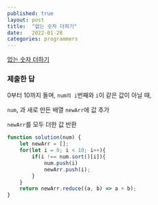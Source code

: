 ```yaml
---
published: true
layout: post
title:  "없는 숫자 더하기"
date:   2022-01-28
categories: programmers
---
```


[없는 숫자 더하기](https://programmers.co.kr/learn/courses/30/lessons/86051?language=javascript)

### 제출한 답 

0부터 10까지 돌며, `num의 i`번째와 `i`이 같은 값이 아닐 때,

`num`, 과 새로 만든 배열 `newArr`에 값 추가

`newArr`를 모두 더한 값 반환

```js
function solution(num) {
    let newArr = [];
    for(let i = 0; i < 10; i++){
        if(i !== num.sort()[i]){
            num.push(i)
            newArr.push(i);
        }
    }
    return newArr.reduce((a, b) => a + b);
}
```